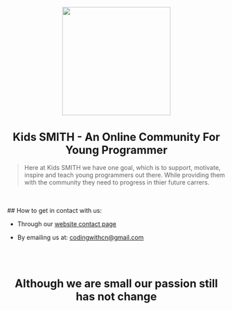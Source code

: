 <p align="center">
  <img src="https://user-images.githubusercontent.com/67172682/147801833-bb70691f-79b9-4a7a-9d3b-e0ea592ce1d3.png" height=250>
</p>

<h1 align="center" style="font-size: 25px">Kids SMITH - An Online Community For Young Programmer</h1>

> Here at Kids SMITH we have one goal, which is to support, motivate, inspire and teach young programmers out there. While providing them with the community they need to progress in thier future carrers.
<br>
<br>
## How to get in contact with us:

* Through our [website contact page](https://www.kidssmit.com/contact)

* By emailing us at: codingwithcn@gmail.com
<br>
<br>
<h1 align="center" style="font-size: 25px">Although we are small our passion still has not change</h1>